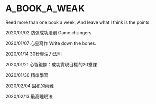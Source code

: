 ﻿# A_BOOK_A_WEAK
Reed more than one book a week, And leave what I think is the points.   

2020/01/02 防彈成功法則 Game changers.

2020/01/07 心靈寫作 Write down the bones.

2020/01/14 30秒專注力法則

2020/01/21 心智鍛鍊：成功實現目標的20堂課

2020/01/30 精準學習

2020/02/04 囚犯的兩難

2020/02/13 最高睡眠法